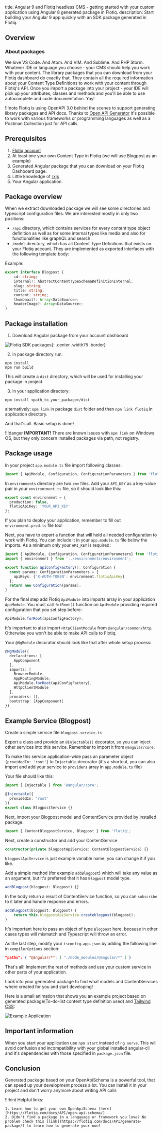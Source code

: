 title: Angular 9 and Flotiq headless CMS - getting started with your custom application using Angular 8 generated package in Flotiq.
description: Start building your Angular 9 app quickly with an SDK package generated in Flotiq.

## Overview

### About packages

We love VS Code. And Atom. And VIM. And Sublime. And PHP Storm. Whatever IDE or language you choose - your CMS should help you work with your content. The library packages that you can download from your Flotiq dashboard do exactly that. They contain all the required information about your Content Type Definitions to work with your content through Flotiq's API. Once you import a package into your project - your IDE will pick up your attributes, classes and methods and you'll be able to use autocomplete and code documentation. Yay!

!!!note 
    Flotiq is using OpenAPI 3.0 behind the scenes to support generating library packages and API docs. Thanks to [Open API Generator](https://github.com/OpenAPITools/openapi-generator) it's possible to work with various frameworks or programming languages as well as a Postman Collection just for API calls.


## Prerequisites

1. [Flotiq account](https://editor.flotiq.com)
2. At least one your own Content Type in Flotiq (we will use Blogpost as an example)
3. Generated Angular package that you can download on your Flotiq Dashboard page.
4. Little knowledge of [rxjs](https://angular.io/guide/rx-library)
5. Your Angular application.


## Package overview

When we extract downloaded package we will see some directories and typescript configuration files. We are interested mostly in only two positions:

*    `/api` directory, which contains services for every content type object definition as well as for some internal types like media and also for functionalities like graphQL and search.
*    `/model` directory, which has all Content Type Definitions that exists on your Flotiq account. They are implemented as exported interfaces with the following template body:

Example: 

```typescript
export interface Blogpost { 
    id: string;
    internal?: AbstractContentTypeSchemaDefinitionInternal;
    slug: string;
    title: string;
    content: string;
    thumbnail?: Array<DataSource>;
    headerImage?: Array<DataSource>;
}
```


## Package installation

1. Download Angular package from your account dashboard 

![Flotiq SDK packages](images/angular_sdk.png){: .center .width75 .border}


2. In package directory run:

```
npm install
npm run build
```

This will create a `dist` directory, which will be used for installing your package in project.

3. In your application directory:

```
npm install <path_to_your_package>/dist
```

alternatively: `npm link` in package `dist` folder and then `npm link flotiq` in application directory.

And that's all. Basic setup is done!

!!!danger
    **IMPORTANT!** There are known issues with `npm link` on Windows OS, but they only concern installed packages via path, not registry.

## Package usage

In your project `app.module.ts` file import following classes:

```typescript
import { ApiModule, Configuration, ConfigurationParameters } from 'flotiq';
```


In `environments` directory are two `env` files. Add your `API_KEY` as a key-value pair in your `environtment.ts` file, so it should look like this:

```typescript
export const environment = {
  production: false,
  flotiqApiKey: 'YOUR_API_KEY'
};
```


If you plan to deploy your application, remember to fill out `environment.prod.ts` file too!

Next, you have to export a function that will hold all needed configuration to work with Flotiq. You can include it in your `app.module.ts` file below the imports. As a minimum only your `API_KEY` is required:

```typescript
import { ApiModule, Configuration, ConfigurationParameters} from 'flotiq';
import { environment } from '../environments/environment';

export function apiConfigFactory(): Configuration {
  const params: ConfigurationParameters = {
    apiKeys: {'X-AUTH-TOKEN': environment.flotiqApiKey}
  };
  return new Configuration(params);
}
```

For the final step add Flotiq `ApiModule` into imports array in your application `AppModule`. You must call `fotRoot()` function on `ApiModule` providing required configuration that you set step before:

```typescript
ApiModule.forRoot(apiConfigFactory);
```

It's important to also import `HttpClientModule` from `@angular/common/http`. Otherwise you won't be able to make API calls to Flotiq.


Your `@NgModule` decorator should look like that after whole setup process:

```typescript
@NgModule({
  declarations: [
    AppComponent
  ],
  imports: [
    BrowserModule,
    AppRoutingModule,
    ApiModule.forRoot(apiConfigFactory),
    HttpClientModule
  ],
  providers: [],
  bootstrap: [AppComponent]
})
```



## Example Service (Blogpost)

Create a simple service file `blogpost.service.ts`

Export a class and provide an `@Injectable()` decorator, so you can inject other services into this service. Remember to import it from `@angular/core`.

To make this service application-wide pass an parameter object `{providedIn: 'root'}` to `Injectable` decorator (it's a shortcut, you can also import and add your service to `providers` array in `app.module.ts` file)

Your file should like this:

```typescript
import { Injectable } from '@angular/core';

@Injectable({
  providedIn: 'root'
})
export class BlogpostService {}
```


Next, import your Blogpost model and ContentService provided by installed package. 

```typescript
import { ContentBlogpostService, Blogpost } from 'flotiq';
```

Next, create a constructor and add your ContentService

```typescript
constructor(private blogpostApiService: ContentBlogpostService) {}
```

`blogpostApiService` is just example variable name, you can change it if you like.


Add a simple method (for example `addBlogpost`) which will take any value as an argument, but it's preferred that it has `Blogpost` model type.

```typescript
addBlogpost(blogpost: Blogpost) {}
```

In the body return a result of ContentService function, so you can `subscribe` to it later and handle response and errors.

```typescript
addBlogpost(blogpost: Blogpost) {
    return this.blogpostApiService.createblogpost(blogpost);
}
```

It's important here to pass an object of type `Blogpost` here, because in other cases types will mismatch and Typescript will throw an error.

As the last step, modify your `tsconfig.app.json` by adding the following line in `compilerOptions` section:

```json
"paths": { "@angular/*": [ "./node_modules/@angular/*" ] }
```

That's all! Implement the rest of methods and use your custom service in other parts of your application.

Look into your generated package to find what models and ContentServices where created for you and start developing!

Here is a small animation that shows you an example project based on generated package(To-do-list content type definition used) and [Tailwind CSS](https://tailwindcss.com/):

![Example Application](images/angular_sdk_app.gif)


## Important information

When you start your application use `npm start` instead of `ng serve`. This will avoid confusion and incompatibility with your global installed angular-cli and it's dependencies with those specified in `package.json` file.

## Conclusion

Generated package based on your OpenApiSchema is a powerful tool, that can speed up your development process a lot. You can install it in your project and don't worry anymore about writing API calls

!!!hint
    Helpful links:

    1. Learn how to get your own OpenApiSchema [here](https://flotiq.com/docs/API/open-api-schema/).
    2. Didn't find a package in a langauage or framework you love? No problem check this [link](https://flotiq.com/docs/API/generate-package/) to learn how to generate your own!


